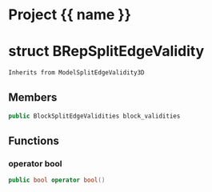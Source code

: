 <script setup>
import {useRoute} from 'vitepress'
const {path} = useRoute()
const tokens = path.split('/')
const words = tokens[2].split('-');
for (let i = 0; i < words.length; i++) {
    words[i] = words[i].charAt(0).toUpperCase() + words[i].slice(1);
    words[i] = words[i].replace('geode', 'Geode')
}
const name = words.join('-');
</script>
# Project {{ name }}

# struct BRepSplitEdgeValidity


```cpp
Inherits from ModelSplitEdgeValidity3D
```



## Members

```cpp
public BlockSplitEdgeValidities block_validities

```



## Functions

### operator bool

```cpp
public bool operator bool()
```




